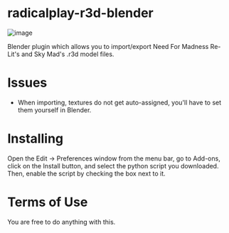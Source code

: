 # radicalplay-r3d-blender
![image](https://github.com/user-attachments/assets/13edb9da-29f9-4473-8c0c-71e6ca718d78)


Blender plugin which allows you to import/export Need For Madness Re-Lit's and Sky Mad's .r3d model files.
# Issues
- When importing, textures do not get auto-assigned, you'll have to set them yourself in Blender.
# Installing
Open the Edit -> Preferences window from the menu bar, go to Add-ons, click on the Install button, and select the python script you downloaded. Then, enable the script by checking the box next to it.
# Terms of Use
You are free to do anything with this.
